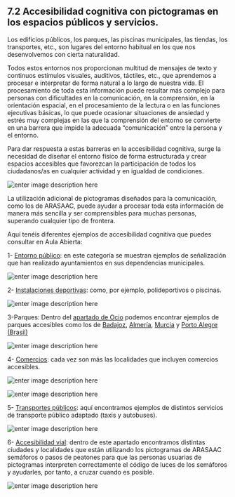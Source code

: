 ## 7.2 Accesibilidad cognitiva con pictogramas en los espacios públicos y servicios.

Los edificios públicos, los parques, las piscinas municipales, las tiendas, los transportes, etc., son lugares del entorno habitual en los que nos desenvolvemos con cierta naturalidad.

Todos estos entornos nos proporcionan multitud de mensajes de texto y continuos estímulos visuales, auditivos, táctiles, etc., que aprendemos a procesar e interpretar de forma natural a lo largo de nuestra vida. El procesamiento de toda esta información puede resultar más complejo para personas con dificultades en la comunicación, en la comprensión, en la orientación espacial, en el procesamiento de la lectura o en las funciones ejecutivas básicas, lo que puede ocasionar situaciones de ansiedad y estrés muy complejas en las que la comprensión del entorno se convierte en una barrera que impide la adecuada “comunicación” entre la persona y el entorno.

Para dar respuesta a estas barreras en la accesibilidad cognitiva, surge la necesidad de diseñar el entorno físico de forma estructurada y crear espacios accesibles que favorezcan la participación de todos los ciudadanos/as en cualquier actividad y en igualdad de condiciones.

![enter image description here](https://static.arasaac.org/images/aularagon/Badajoz_inclusivo_parques_4.jpg)

La utilización adicional de pictogramas diseñados para la comunicación, como los de ARASAAC, puede ayudar a procesar toda esta información de manera más sencilla y ser comprensibles para muchas personas, superando cualquier tipo de frontera.

Aquí tenéis diferentes ejemplos de accesibilidad cognitiva que puedes consultar en Aula Abierta:

1- [Entorno público](http://aulaabierta.arasaac.org/ejemplos_uso_entorno_publico): en este categoría se muestran ejemplos de señalización que han realizado ayuntamientos en sus dependencias municipales.

![enter image description here](https://static.arasaac.org/images/aularagon/Pictogramas_ARASAAC_Ayuntamiento_Oviedo_6-1030x725.jpg)

2- [Instalaciones deportivas](http://aulaabierta.arasaac.org/ejemplos_uso_deporte): como, por ejemplo, polideportivos o piscinas.

![enter image description here](https://static.arasaac.org/images/aularagon/alday_1.jpg)

3-Parques: Dentro del [apartado de Ocio](http://aulaabierta.arasaac.org/ejemplos_uso_ocio) podemos encontrar ejemplos de parques accesibles como los de [Badajoz](http://aulaabierta.arasaac.org/archivos/Items%20de%20portfolio/parques-publicos-badajoz), [Almería](http://aulaabierta.arasaac.org/archivos/Items%20de%20portfolio/parque-de-las-familias-almeria), [Murcia](http://aulaabierta.arasaac.org/archivos/Items%20de%20portfolio/parque-cristo-resucitado-murcia) y [Porto Alegre (Brasil)](http://aulaabierta.arasaac.org/archivos/Items%20de%20portfolio/praca-do-gasometro-porto-alegre)

![enter image description here](https://static.arasaac.org/images/aularagon/Praca_Do_Gasometro_1.jpg)

4- [Comercios](http://aulaabierta.arasaac.org/ejemplos_uso_comercio): cada vez son más las localidades que incluyen comercios accesibles.

![enter image description here](https://static.arasaac.org/images/aularagon/Pon_un_picto_en_tu_distrito_pictogramas_ARASAAC_7.jpg)

![enter image description here](https://static.arasaac.org/images/aularagon/Mislata_ARASAAC_5.jpg)

5- [Transportes públicos](http://aulaabierta.arasaac.org/ejemplos_uso_transportes): aquí encontramos ejemplos de distintos servicios de transporte público adaptado (taxis y autobuses).

![enter image description here](https://static.arasaac.org/images/aularagon/Autobuses_Badajoz_se%C3%B1alectica_pictogramas_ARASAAC_2-1030x570.jpg)


6- [Accesibilidad vial](http://aulaabierta.arasaac.org/archivos/Items%20de%20portfolio/accesibilidad-vial): dentro de este apartado encontramos distintas ciudades y localidades que están utilizando los pictogramas de ARASAAC semáforos o pasos de peatones para que las personas usuarias de pictogramas interpreten correctamente el código de luces de los semáforos y ayudarles, por tanto, a cruzar cuando es posible.

![enter image description here](https://static.arasaac.org/images/aularagon/Vicar_Almaeria_Pasos_peatones_1-1030x686.jpg)
<!--stackedit_data:
eyJoaXN0b3J5IjpbLTEyNjMxOTE5NDIsNzMwOTk4MTE2XX0=
-->